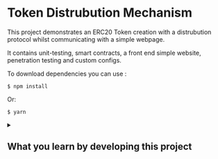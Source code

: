 # Token Distrubution Mechanism

This project demonstrates an ERC20 Token creation with a distrubution protocol whilst communicating with a simple webpage.

It contains unit-testing, smart contracts, a front end simple website, penetration testing and custom configs.

To download dependencies you can use :

```
$ npm install
```

Or:

```
$ yarn
```

<details>

<summary>

## What you learn by developing this project

</summary>

<p>

### Languages

##### Javascript for deployment, unit-testing, frond-end development and configurations.

##### Shell syntax for package management, tests and deployment.

##### Solidity for smart contract development for an ERC20 Token.

### Development tools

##### Hardhat

##### Foundry

##### Open Zappelin

##### Ethers

##### Metamask

##### Yarn / Npm

### Workflow enviroments

##### Github

##### VSCode

</p>
</details>
